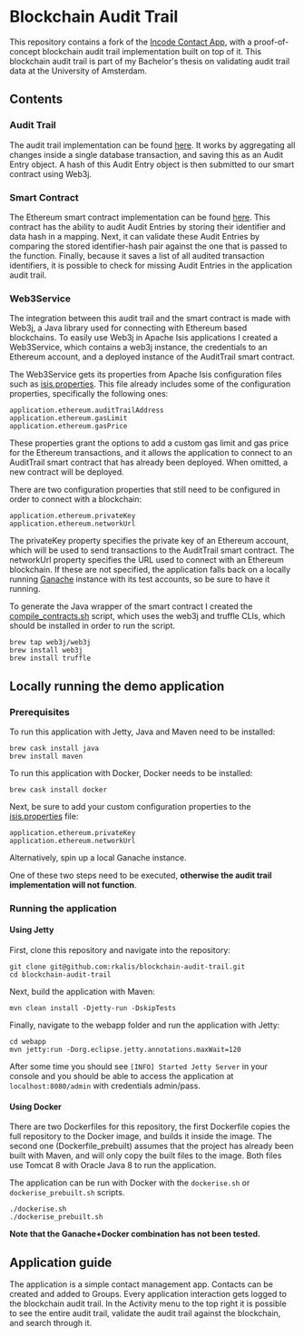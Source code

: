 # Blockchain Audit Trail

This repository contains a fork of the [Incode Contact App](https://github.com/incodehq/contactapp), with a proof-of-concept blockchain audit trail implementation built on top of it. This blockchain audit trail is part of my Bachelor's thesis on validating audit trail data at the University of Amsterdam.

## Contents

### Audit Trail
The audit trail implementation can be found [here](dom/src/main/java/org/incode/eurocommercial/contactapp/dom/audit). It works by aggregating all changes inside a single database transaction, and saving this as an Audit Entry object. A hash of this Audit Entry object is then submitted to our smart contract using Web3j.

### Smart Contract
The Ethereum smart contract implementation can be found [here](truffle/contracts/AuditTrail.sol). This contract has the ability to audit Audit Entries by storing their identifier and data hash in a mapping. Next, it can validate these Audit Entries by comparing the stored identifier-hash pair against the one that is passed to the function. Finally, because it saves a list of all audited transaction identifiers, it is possible to check for missing Audit Entries in the application audit trail.

### Web3Service
The integration between this audit trail and the smart contract is made with Web3j, a Java library used for connecting with Ethereum based blockchains. To easily use Web3j in Apache Isis applications I created a Web3Service, which contains a web3j instance, the credentials to an Ethereum account, and a deployed instance of the AuditTrail smart contract.

The Web3Service gets its properties from Apache Isis configuration files such as [isis.properties](webapp/src/main/webapp/WEB-INF/isis.properties). This file already includes some of the configuration properties, specifically the following ones:
```
application.ethereum.auditTrailAddress
application.ethereum.gasLimit
application.ethereum.gasPrice
```
These properties grant the options to add a custom gas limit and gas price for the Ethereum transactions, and it allows the application to connect to an AuditTrail smart contract that has already been deployed. When omitted, a new contract will be deployed.

There are two configuration properties that still need to be configured in order to connect with a blockchain:
```
application.ethereum.privateKey
application.ethereum.networkUrl
```
The privateKey property specifies the private key of an Ethereum account, which will be used to send transactions to the AuditTrail smart contract. The networkUrl property specifies the URL used to connect with an Ethereum blockchain. If these are not specified, the application falls back on a locally running [Ganache](http://truffleframework.com/ganache/) instance with its test accounts, so be sure to have it running.

To generate the Java wrapper of the smart contract I created the [compile_contracts.sh](compile_contracts.sh) script, which uses the web3j and truffle CLIs, which should be installed in order to run the script.
```
brew tap web3j/web3j
brew install web3j
brew install truffle
```

## Locally running the demo application
### Prerequisites
To run this application with Jetty, Java and Maven need to be installed:
```
brew cask install java
brew install maven
```

To run this application with Docker, Docker needs to be installed:
```
brew cask install docker
```

Next, be sure to add your custom configuration properties to the [isis.properties](webapp/src/main/webapp/WEB-INF/isis.properties) file:
```
application.ethereum.privateKey
application.ethereum.networkUrl
```

Alternatively, spin up a local Ganache instance.

One of these two steps need to be executed, **otherwise the audit trail implementation will not function**.

### Running the application
#### Using Jetty
First, clone this repository and navigate into the repository:
```
git clone git@github.com:rkalis/blockchain-audit-trail.git
cd blockchain-audit-trail
```

Next, build the application with Maven:
```
mvn clean install -Djetty-run -DskipTests
```

Finally, navigate to the webapp folder and run the application with Jetty:
```
cd webapp
mvn jetty:run -Dorg.eclipse.jetty.annotations.maxWait=120
```

After some time you should see `[INFO] Started Jetty Server` in your console and you should be able to access the application at `localhost:8080/admin` with credentials admin/pass.

#### Using Docker
There are two Dockerfiles for this repository, the first Dockerfile copies the full repository to the Docker image, and builds it inside the image. The second one (Dockerfile_prebuilt) assumes that the project has already been built with Maven, and will only copy the built files to the image. Both files use Tomcat 8 with Oracle Java 8 to run the application.

The application can be run with Docker with the `dockerise.sh` or `dockerise_prebuilt.sh` scripts.
```
./dockerise.sh
./dockerise_prebuilt.sh
```

**Note that the Ganache+Docker combination has not been tested.**

## Application guide
The application is a simple contact management app. Contacts can be created and added to Groups. Every application interaction gets logged to the blockchain audit trail. In the Activity menu to the top right it is possible to see the entire audit trail, validate the audit trail against the blockchain, and search through it.
